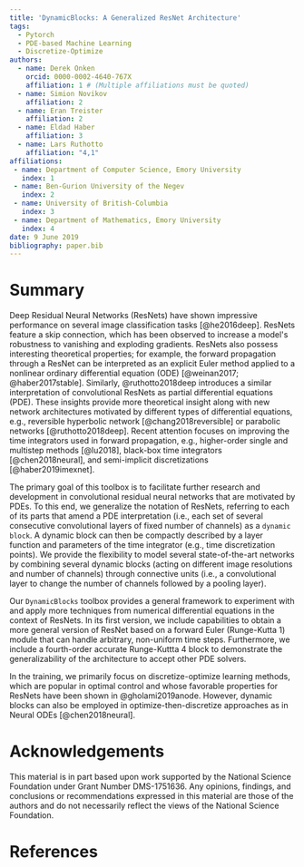 ```yaml
---
title: 'DynamicBlocks: A Generalized ResNet Architecture'
tags:
  - Pytorch
  - PDE-based Machine Learning
  - Discretize-Optimize
authors:
  - name: Derek Onken
    orcid: 0000-0002-4640-767X
    affiliation: 1 # (Multiple affiliations must be quoted)
  - name: Simion Novikov
    affiliation: 2
  - name: Eran Treister
    affiliation: 2
  - name: Eldad Haber
    affiliation: 3
  - name: Lars Ruthotto
    affiliation: "4,1"
affiliations:
 - name: Department of Computer Science, Emory University
   index: 1
 - name: Ben-Gurion University of the Negev
   index: 2
 - name: University of British-Columbia
   index: 3
 - name: Department of Mathematics, Emory University
   index: 4
date: 9 June 2019
bibliography: paper.bib
---
```


# Summary

Deep Residual Neural Networks (ResNets) have shown impressive performance on several image classification tasks [@he2016deep]. ResNets feature a skip connection, which has been observed to increase a model's robustness to vanishing and exploding gradients. ResNets also possess interesting theoretical properties; for example,  the forward propagation through a ResNet can be interpreted as an explicit Euler method applied to a nonlinear ordinary differential equation (ODE) [@weinan2017; @haber2017stable]. Similarly, @ruthotto2018deep introduces a similar interpretation of convolutional ResNets as partial differential equations (PDE). These insights provide more theoretical insight along with new network architectures motivated by different types of differential equations, e.g., reversible hyperbolic network [@chang2018reversible] or parabolic networks [@ruthotto2018deep]. Recent attention focuses on improving the time integrators used in forward propagation, e.g., higher-order single and multistep methods [@lu2018], black-box time integrators [@chen2018neural], and semi-implicit discretizations [@haber2019imexnet]. 

The primary goal of this toolbox is to facilitate further research and development in convolutional residual neural networks that are motivated by PDEs. To this end, we generalize the notation of ResNets, referring to each of its parts that amend a PDE interpretation (i.e., each set of several consecutive convolutional layers of fixed number of channels) as a ``dynamic block``. A dynamic block can then be compactly described by a layer function and parameters of the time integrator (e.g., time discretization points).  We provide the flexibility to model several state-of-the-art networks by combining several dynamic blocks (acting on different image resolutions and number of channels) through connective units (i.e., a convolutional layer to change the number of channels followed by a pooling layer).

Our ``DynamicBlocks`` toolbox provides a general framework to experiment with and apply more techniques from numerical differential equations in the context of ResNets. In its first version, we include capabilities
to obtain a more general version of ResNet based on a forward Euler (Runge-Kutta 1) module that can handle arbitrary, non-uniform time steps.
Furthermore, we include a fourth-order accurate Runge-Kuttta 4 block to demonstrate the generalizability of the architecture to accept other PDE solvers. 

In the training, we primarily focus on discretize-optimize learning methods, which are popular in optimal control and whose favorable properties for ResNets have been shown in  @gholami2019anode. However, dynamic blocks can also be employed in optimize-then-discretize approaches as in Neural ODEs [@chen2018neural].  

# Acknowledgements

This material is in part based upon work supported by the National Science Foundation under
Grant Number DMS-1751636. Any opinions, findings, and conclusions or recommendations expressed
in this material are those of the authors and do not necessarily reflect the views of the
National Science Foundation.

# References